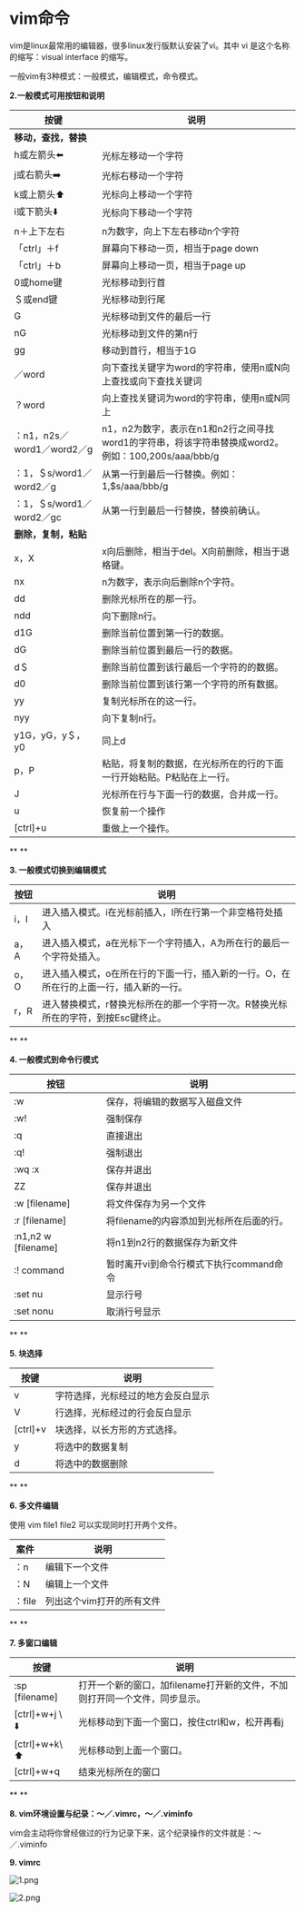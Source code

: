 # vim命令

 

vim是linux最常用的编辑器，很多linux发行版默认安装了vi。其中 vi 是这个名称的缩写：visual interface 的缩写。

一般vim有3种模式：一般模式，编辑模式，命令模式。



**2.一般模式可用按钮和说明**

| **按键**                   | **说明**                                                     |
| -------------------------- | ------------------------------------------------------------ |
| **移动，查找，替换**       |                                                              |
| h或左箭头⬅️                 | 光标左移动一个字符                                           |
| j或右箭头➡️                 | 光标右移动一个字符                                           |
| k或上箭头⬆️                 | 光标向上移动一个字符                                         |
| i或下箭头⬇️                 | 光标向下移动一个字符                                         |
| n＋上下左右                | n为数字，向上下左右移动n个字符                               |
| 「ctrl」＋f                | 屏幕向下移动一页，相当于page down                            |
| 「ctrl」＋b                | 屏幕向上移动一页，相当于page up                              |
| 0或home键                  | 光标移动到行首                                               |
| ＄或end键                  | 光标移动到行尾                                               |
| G                          | 光标移动到文件的最后一行                                     |
| nG                         | 光标移动到文件的第n行                                        |
| gg                         | 移动到首行，相当于1G                                         |
| ／word                     | 向下查找关键字为word的字符串，使用n或N向上查找或向下查找关键词 |
| ？word                     | 向上查找关键词为word的字符串，使用n或N同上                   |
| ：n1，n2s／word1／word2／g | n1，n2为数字，表示在n1和n2行之间寻找word1的字符串，将该字符串替换成word2。例如：100,200s/aaa/bbb/g |
| ：1，＄s/word1／word2／g   | 从第一行到最后一行替换。例如：1,$s/aaa/bbb/g                 |
| ：1，＄s/word1／word2／gc  | 从第一行到最后一行替换，替换前确认。                         |
| **删除，复制，粘贴**       |                                                              |
| x，X                       | x向后删除，相当于del。X向前删除，相当于退格键。              |
| nx                         | n为数字，表示向后删除n个字符。                               |
| dd                         | 删除光标所在的那一行。                                       |
| ndd                        | 向下删除n行。                                                |
| d1G                        | 删除当前位置到第一行的数据。                                 |
| dG                         | 删除当前位置到最后一行的数据。                               |
| d＄                        | 删除当前位置到该行最后一个字符的的数据。                     |
| d0                         | 删除当前位置到该行第一个字符的所有数据。                     |
| yy                         | 复制光标所在的这一行。                                       |
| nyy                        | 向下复制n行。                                                |
| y1G，yG，y＄，y0           | 同上d                                                        |
| p，P                       | 粘贴，将复制的数据，在光标所在的行的下面一行开始粘贴。P粘贴在上一行。 |
| J                          | 光标所在行与下面一行的数据，合并成一行。                     |
| u                          | 恢复前一个操作                                               |
| [ctrl]+u                   | 重做上一个操作。                                             |

**
**

**3. 一般模式切换到编辑模式**

| **按钮** | **说明**                                                     |
| -------- | ------------------------------------------------------------ |
| i，I     | 进入插入模式。i在光标前插入，I所在行第一个非空格符处插入     |
| a，A     | 进入插入模式，a在光标下一个字符插入，A为所在行的最后一个字符处插入。 |
| o，O     | 进入插入模式，o在所在行的下面一行，插入新的一行。O，在所在行的上面一行，插入新的一行。 |
| r，R     | 进入替换模式，r替换光标所在的那一个字符一次。R替换光标所在的字符，到按Esc键终止。 |

**
**

**4. 一般模式到命令行模式**

| **按钮**            | **说明**                                 |
| ------------------- | ---------------------------------------- |
| :w                  | 保存，将编辑的数据写入磁盘文件           |
| :w!                 | 强制保存                                 |
| :q                  | 直接退出                                 |
| :q!                 | 强制退出                                 |
| :wq  :x             | 保存并退出                               |
| ZZ                  | 保存并退出                               |
| :w [filename]       | 将文件保存为另一个文件                   |
| :r [filename]       | 将filename的内容添加到光标所在后面的行。 |
| :n1,n2 w [filename] | 将n1到n2行的数据保存为新文件             |
| :! command          | 暂时离开vi到命令行模式下执行command命令  |
| :set nu             | 显示行号                                 |
| :set nonu           | 取消行号显示                             |

**
**

**5. 块选择**

| **按键** | **说明**                           |
| -------- | ---------------------------------- |
| v        | 字符选择，光标经过的地方会反白显示 |
| V        | 行选择，光标经过的行会反白显示     |
| [ctrl]+v | 块选择，以长方形的方式选择。       |
| y        | 将选中的数据复制                   |
| d        | 将选中的数据删除                   |

**
**

**6. 多文件编辑**

使用 vim file1 file2 可以实现同时打开两个文件。

| **案件** | **说明**                  |
| -------- | ------------------------- |
| ：n      | 编辑下一个文件            |
| ：N      | 编辑上一个文件            |
| ：file   | 列出这个vim打开的所有文件 |

**
**

**7. 多窗口编辑**

| **按键**       | **说明**                                                     |
| -------------- | ------------------------------------------------------------ |
| :sp [filename] | 打开一个新的窗口，加filename打开新的文件，不加则打开同一个文件，同步显示。 |
| [ctrl]+w+j \ ⬇️ | 光标移动到下面一个窗口，按住ctrl和w，松开再看j               |
| [ctrl]+w+k\ ⬆️  | 光标移动到上面一个窗口。                                     |
| [ctrl]+w+q     | 结束光标所在的窗口                                           |

**
**

**8. vim环境设置与纪录：～／.vimrc，～／.viminfo**

vim会主动将你曾经做过的行为记录下来，这个纪录操作的文件就是：～／.viminfo





**9. vimrc**

![1.png](https://s1.51cto.com/images/20180410/1523337651455511.png?x-oss-process=image/watermark,size_16,text_QDUxQ1RP5Y2a5a6i,color_FFFFFF,t_100,g_se,x_10,y_10,shadow_90,type_ZmFuZ3poZW5naGVpdGk=)

![2.png](https://s1.51cto.com/images/20180410/1523337658253698.png?x-oss-process=image/watermark,size_16,text_QDUxQ1RP5Y2a5a6i,color_FFFFFF,t_100,g_se,x_10,y_10,shadow_90,type_ZmFuZ3poZW5naGVpdGk=)